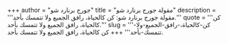 +++
author = "جورج برنارد شو"
title = "مقولة جورج برنارد شو"
description = '''مقولة جورج برنارد شو: كن كالحياة، رافق الجميع ولا تتمسك بأحد.'''
quote = '''كن كالحياة، رافق الجميع ولا تتمسك بأحد.'''
slug = '''كن-كالحياة،-رافق-الجميع-ولا-تتمسك-بأحد'''
+++
كن كالحياة، رافق الجميع ولا تتمسك بأحد.

